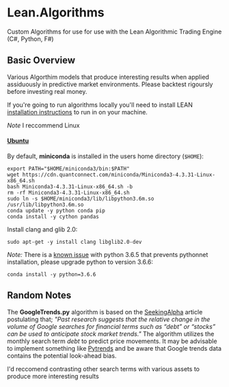 # Lean.Algorithms
Custom Algorithms for use for use with the Lean Algorithmic Trading Engine (C#, Python, F#)

## Basic Overview ##

Various Algorthim models that produce interesting results when applied assiduously in predictive market environments. Please backtest rigoursly before investing real money.

If you're going to run algorithms locally you'll need to install LEAN [installation instructions](https://github.com/QuantConnect/Lean#installation-instructions) to run in on your machine.

*Note* I reccommend Linux
#### [Ubuntu](https://github.com/QuantConnect/Lean#linux-debian-ubuntu)
By default, **miniconda** is installed in the users home directory (`$HOME`):
```
export PATH="$HOME/miniconda3/bin:$PATH"
wget https://cdn.quantconnect.com/miniconda/Miniconda3-4.3.31-Linux-x86_64.sh
bash Miniconda3-4.3.31-Linux-x86_64.sh -b
rm -rf Miniconda3-4.3.31-Linux-x86_64.sh
sudo ln -s $HOME/miniconda3/lib/libpython3.6m.so /usr/lib/libpython3.6m.so
conda update -y python conda pip
conda install -y cython pandas
```

Install clang and glib 2.0:
```
sudo apt-get -y install clang libglib2.0-dev
```

*Note:* There is a [known issue](https://github.com/pythonnet/pythonnet/issues/609) with python 3.6.5 that prevents pythonnet installation, please upgrade python to version 3.6.6:
```
conda install -y python=3.6.6
```
## Random Notes ##

The **GoogleTrends.py** algorithm is based on the [SeekingAlpha](https://seekingalpha.com/article/4202781-timing-market-google-trends-search-volume-data) article postulating that; *"Past research suggests that the relative change in the volume of Google searches for financial terms such as “debt” or “stocks” can be used to anticipate stock market trends."* 
The algorithm utilizes the monthly search term *debt* to predict price movements. It may be advisable to implement something like [Pytrends](https://github.com/GeneralMills/pytrends/blob/master/examples/example.py) and be aware that Google trends data contains the potential look-ahead bias. 

I'd reccomend contrasting other search terms with various assets to produce more interesting results
